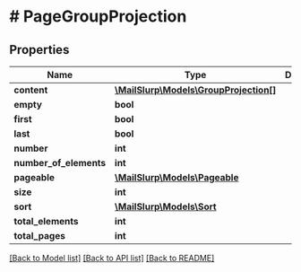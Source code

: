 # # PageGroupProjection

## Properties

Name | Type | Description | Notes
------------ | ------------- | ------------- | -------------
**content** | [**\MailSlurp\Models\GroupProjection[]**](GroupProjection) |  | [optional] 
**empty** | **bool** |  | [optional] 
**first** | **bool** |  | [optional] 
**last** | **bool** |  | [optional] 
**number** | **int** |  | [optional] 
**number_of_elements** | **int** |  | [optional] 
**pageable** | [**\MailSlurp\Models\Pageable**](Pageable) |  | [optional] 
**size** | **int** |  | [optional] 
**sort** | [**\MailSlurp\Models\Sort**](Sort) |  | [optional] 
**total_elements** | **int** |  | [optional] 
**total_pages** | **int** |  | [optional] 

[[Back to Model list]](../../README#documentation-for-models) [[Back to API list]](../../README#documentation-for-api-endpoints) [[Back to README]](../../README)


